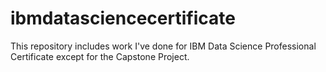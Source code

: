 # ibmdatasciencecertificate
This repository includes work I've done for IBM Data Science Professional Certificate except for the Capstone Project.
